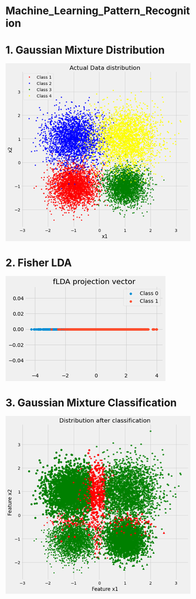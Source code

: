 # Machine_Learning_Pattern_Recognition

# 1. Gaussian Mixture Distribution 
![](Images/GMM_4_Class_Distribution.png)

# 2. Fisher LDA 
![](Images/Fisher_LDA.png)

# 3. Gaussian Mixture Classification
![](Images/GMM_Dist.png)
